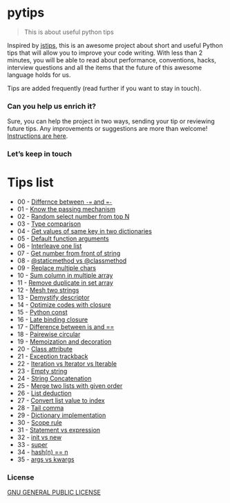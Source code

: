 # pytips
> This is about useful python tips

Inspired by [jstips](https://github.com/loverajoel/jstips), this is an awesome project about short and useful Python tips that 
will allow you to improve your code writing. With less than 2 minutes, you will be able to read about performance, conventions, hacks, 
interview questions and all the items that the future of this awesome language holds for us.

Tips are added frequently (read further if you want to stay in touch). 

### Can you help us enrich it?
Sure, you can help the project in two ways, sending your tip or reviewing future tips.
Any improvements or suggestions are more than welcome!
[Instructions are here](https://github.com/richzw/pytips/blob/master/CONTRIBUTING.md).

### Let’s keep in touch

# Tips list

- 00 - [Differnce between `-=` and `=-`](https://github.com/richzw/pytips/blob/master/posts/2016-04-12-difference-between-%60-=%60-and-%60=-%60.md)
- 01 - [Know the passing mechanism](https://github.com/richzw/pytips/blob/master/posts/2016-04-13-know-the-passing-mechanism.md)
- 02 - [Random select number from top N](https://github.com/richzw/pytips/blob/master/posts/2016-04-14-random-select-number-from-top-n.md)
- 03 - [Type comparison](https://github.com/richzw/pytips/blob/master/posts/2016-04-15-type-comparison.md)
- 04 - [Get values of same key in two dictionaries](https://github.com/richzw/pytips/blob/master/posts/2016-04-16-get-values-of-same-key-in-two-dictioinaries.md)
- 05 - [Default function arguments](https://github.com/richzw/pytips/blob/master/posts/2016-04-17-default-function-arguments.md)
- 06 - [Interleave one list](https://github.com/richzw/pytips/blob/master/posts/2016-04-18-interleave-one-list.md)
- 07 - [Get number from front of string](https://github.com/richzw/pytips/blob/master/posts/2016-04-19-get-number-from-front-of-string.md)
- 08 - [@staticmethod vs @classmethod](https://github.com/richzw/pytips/blob/master/posts/2016-04-20-staticmethod-vs-classmethod.md)
- 09 - [Replace multiple chars](https://github.com/richzw/pytips/blob/master/posts/2016-04-21-replace-multiple-chars.md)
- 10 - [Sum column in multiple array](https://github.com/richzw/pytips/blob/master/posts/2016-04-22-sum-column-in-multiple-array.md)
- 11 - [Remove duplicate in set array](https://github.com/richzw/pytips/blob/master/posts/2016-04-23-remove-duplicate-in-set-array.md)
- 12 - [Mesh two strings](https://github.com/richzw/pytips/blob/master/posts/2016-04-24-mesh-two-strings.md)
- 13 - [Demystify descriptor](https://github.com/richzw/pytips/blob/master/posts/2016-04-25-demystify-descriptor.md)
- 14 - [Optimize codes with closure](https://github.com/richzw/pytips/blob/master/posts/2016-04-26-optimize-codes-with-closure.md)
- 15 - [Python const](https://github.com/richzw/pytips/blob/master/posts/2016-04-27-python-const.md)
- 16 - [Late binding closure](https://github.com/richzw/pytips/blob/master/posts/2016-04-28-late-binding-closure.md)
- 17 - [Difference between is and ==](https://github.com/richzw/pytips/blob/master/posts/2016-04-29-difference-between-%60is%60-and-%60%3D%3D%60.md)
- 18 - [Pairewise circular](https://github.com/richzw/pytips/blob/master/posts/2016-04-30-pairewise-circular.md)
- 19 - [Memoization and decoration](https://github.com/richzw/pytips/blob/master/posts/2016-05-04-memoization-and-decoration.md)
- 20 - [Class attribute](https://github.com/richzw/pytips/blob/master/posts/2016-05-05-class-attribute.md)
- 21 - [Exception trackback](https://github.com/richzw/pytips/blob/master/posts/2016-05-06-exception-traceback.md)
- 22 - [Iteration vs Iterator vs Iterable](https://github.com/richzw/pytips/blob/master/posts/2016-05-10-iteration-iterator-iterable.md)
- 23 - [Empty string](https://github.com/richzw/pytips/blob/master/posts/2016-05-16-empty-string.md)
- 24 - [String Concatenation](https://github.com/richzw/pytips/blob/master/posts/2016-05-17-string-concatenation.md)
- 25 - [Merge two lists with given order](https://github.com/richzw/pytips/blob/master/posts/2016-05-18-merge-two-lists-with-given-order.md)
- 26 - [List deduction](https://github.com/richzw/pytips/blob/master/posts/2016-05-19-list-deduction.md)
- 27 - [Convert list value to index](https://github.com/richzw/pytips/blob/master/posts/2016-05-20-convert-list-value-to-index.md)
- 28 - [Tail comma](https://github.com/richzw/pytips/blob/master/posts/2016-05-21-tail-comma.md)
- 29 - [Dictionary implementation](https://github.com/richzw/pytips/blob/master/posts/2016-05-23-dictionary-implementation.md)
- 30 - [Scope rule](https://github.com/richzw/pytips/blob/master/posts/2016-05-25-scope-rule.md)
- 31 - [Statement vs expression](https://github.com/richzw/pytips/blob/master/posts/2016-05-30-statement-vs-expression.md)
- 32 - [init vs new](https://github.com/richzw/pytips/blob/master/posts/2016-05-31-init-vs-new.md)
- 33 - [super](https://github.com/richzw/pytips/blob/master/posts/2016-06-01-super.md)
- 34 - [hash(n) == n](https://github.com/richzw/pytips/blob/master/posts/2016-06-05-hash(n)-%3D%3D-n.md)
- 35 - [args vs kwargs](https://github.com/richzw/pytips/blob/master/posts/2016-06-13-args-vs-kwargs.md)


### License
[GNU GENERAL PUBLIC LICENSE](https://github.com/richzw/pytips/blob/master/LICENSE.md)
